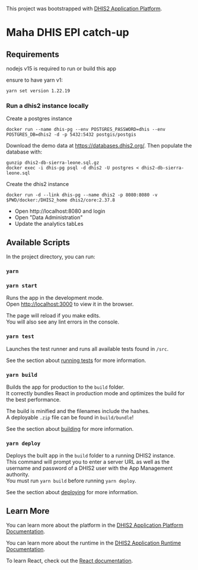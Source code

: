 This project was bootstrapped with [DHIS2 Application Platform](https://github.com/dhis2/app-platform).

# Maha DHIS EPI catch-up

## Requirements
nodejs v15 is required to run or build this app

ensure to have yarn v1:
    
    yarn set version 1.22.19

### Run a dhis2 instance locally

Create a postgres instance

    docker run --name dhis-pg --env POSTGRES_PASSWORD=dhis --env POSTGRES_DB=dhis2 -d -p 5432:5432 postgis/postgis

Download the demo data at https://databases.dhis2.org/. Then populate the database with:

    gunzip dhis2-db-sierra-leone.sql.gz
    docker exec -i dhis-pg psql -d dhis2 -U postgres < dhis2-db-sierra-leone.sql

Create the dhis2 instance

    docker run -d --link dhis-pg --name dhis2 -p 8080:8080 -v $PWD/docker:/DHIS2_home dhis2/core:2.37.8

- Open http://localhost:8080 and login
- Open "Data Administration"
- Update the analytics tabLes

## Available Scripts

In the project directory, you can run:

### `yarn`
### `yarn start`

Runs the app in the development mode.<br />
Open [http://localhost:3000](http://localhost:3000) to view it in the browser.

The page will reload if you make edits.<br />
You will also see any lint errors in the console.

### `yarn test`

Launches the test runner and runs all available tests found in `/src`.<br />

See the section about [running tests](https://platform.dhis2.nu/#/scripts/test) for more information.

### `yarn build`

Builds the app for production to the `build` folder.<br />
It correctly bundles React in production mode and optimizes the build for the best performance.

The build is minified and the filenames include the hashes.<br />
A deployable `.zip` file can be found in `build/bundle`!

See the section about [building](https://platform.dhis2.nu/#/scripts/build) for more information.

### `yarn deploy`

Deploys the built app in the `build` folder to a running DHIS2 instance.<br />
This command will prompt you to enter a server URL as well as the username and password of a DHIS2 user with the App Management authority.<br/>
You must run `yarn build` before running `yarn deploy`.<br />

See the section about [deploying](https://platform.dhis2.nu/#/scripts/deploy) for more information.

## Learn More

You can learn more about the platform in the [DHIS2 Application Platform Documentation](https://platform.dhis2.nu/).

You can learn more about the runtime in the [DHIS2 Application Runtime Documentation](https://runtime.dhis2.nu/).

To learn React, check out the [React documentation](https://reactjs.org/).
